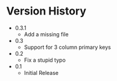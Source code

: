 # Version History

* 0.3.1
  * Add a missing file
* 0.3
  * Support for 3 column primary keys
* 0.2
  * Fix a stupid typo
* 0.1
  * Initial Release
